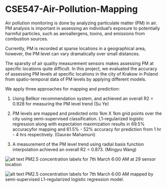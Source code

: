 # CSE547-Air-Pollution-Mapping
Air pollution monitoring is done by analyzing particulate matter (PM) in air. PM analysis is important in assessing an individual’s exposure to potentially harmful particles, such as aeroallergens, toxins, and emissions from combustion sources.

Currently, PM is recorded at sparse locations in a geographical area, however, the PM level can vary dramatically over small distances. 

The sparsity of air quality measurement sensors makes assessing PM at specific locations quite difficult. In this project, we evaluated the accuracy of assessing PM levels at specific locations in the city of Krakow in Poland from spatio-temporal data of PM levels by applying
different models. 

We apply three approaches for mapping and prediction: 

1. Using Bellkor recommendation system, and achieved an overall R2 = 0.928 for measuring the PM level trend (Su Ye)

2. PM levels are mapped and predicted onto 1km X 1km grid points over the city using semi-supervised classification. L1-regularized logistic regression along with expectation maximization results in 69.5% accuracyfor mapping and 61.5% - 52% accuracy for prediction from 1 hr - 4 hrs respectively. (Gaurav Mahamuni)

3. A measurement of the PM level trend using radial basis function interpolation achieved an overall R2 = 0.873. (Mingyu Wang)

![alt text](https://github.com/gauravsm31/CSE547-Air-Pollution-Mapping/blob/master/150_og.png)
           PM2.5 concentration labels for 7th March 6:00 AM at 29 sensor location
 
 ![alt text](https://github.com/gauravsm31/CSE547-Air-Pollution-Mapping/blob/master/150_mapped.png)
           PM2.5 concentration labels for 7th March 6:00 AM mapped by semi-supervised L1-regularized logistic regression model.
 
